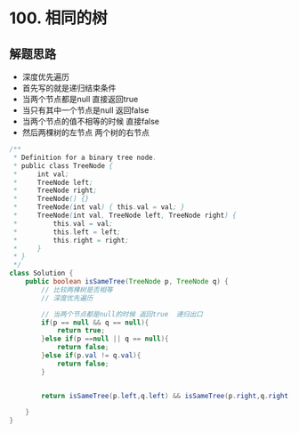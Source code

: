 # 100. 相同的树


## 解题思路

* 深度优先遍历
* 首先写的就是递归结束条件
* 当两个节点都是null 直接返回true
* 当只有其中一个节点是null 返回false
* 当两个节点的值不相等的时候 直接false
* 然后两棵树的左节点  两个树的右节点

```java
/**
 * Definition for a binary tree node.
 * public class TreeNode {
 *     int val;
 *     TreeNode left;
 *     TreeNode right;
 *     TreeNode() {}
 *     TreeNode(int val) { this.val = val; }
 *     TreeNode(int val, TreeNode left, TreeNode right) {
 *         this.val = val;
 *         this.left = left;
 *         this.right = right;
 *     }
 * }
 */
class Solution {
    public boolean isSameTree(TreeNode p, TreeNode q) {
        // 比较两棵树是否相等
        // 深度优先遍历

        // 当两个节点都是null的时候 返回true  递归出口
        if(p == null && q == null){
            return true;
        }else if(p ==null || q == null){
            return false;
        }else if(p.val != q.val){
            return false;
        }


        return isSameTree(p.left,q.left) && isSameTree(p.right,q.right);
        
    }
}

```

